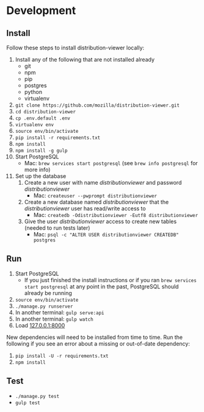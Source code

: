# Development

## Install

Follow these steps to install distribution-viewer locally:

1. Install any of the following that are not installed already
    * git
    * npm
    * pip
    * postgres
    * python
    * virtualenv
2. `git clone https://github.com/mozilla/distribution-viewer.git`
3. `cd distribution-viewer`
4. `cp .env.default .env`
5. `virtualenv env`
6. `source env/bin/activate`
7. `pip install -r requirements.txt`
8. `npm install`
9. `npm install -g gulp`
10. Start PostgreSQL
    * Mac: `brew services start postgresql` (see `brew info postgresql` for more
      info)
11. Set up the database
    1. Create a new user with name *distributionviewer* and password
       *distributionviewer*
        * Mac: `createuser --pwprompt distributionviewer`
    2. Create a new database named *distributionviewer* that the
       *distributionviewer* user has read/write access to
        * Mac: `createdb -Odistributionviewer -Eutf8 distributionviewer`
    3. Give the user *distributionviewer* access to create new tables (needed to
       run tests later)
        * Mac: `psql -c "ALTER USER distributionviewer CREATEDB" postgres`

## Run

1. Start PostgreSQL
    * If you just finished the install instructions or if you ran `brew services
      start postgresql` at any point in the past, PostgreSQL should already be
      running
2. `source env/bin/activate`
3. `./manage.py runserver`
4. In another terminal: `gulp serve:api`
5. In another terminal: `gulp watch`
6. Load [127.0.0.1:8000](http://127.0.0.1:8000)

New dependencies will need to be installed from time to time. Run the following
if you see an error about a missing or out-of-date dependency:

1. `pip install -U -r requirements.txt`
2. `npm install`

## Test

* `./manage.py test`
* `gulp test`
